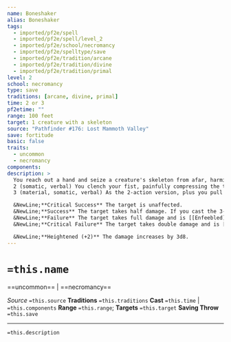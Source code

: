 ```yaml
---
name: Boneshaker
alias: Boneshaker
tags:
  - imported/pf2e/spell
  - imported/pf2e/spell/level_2
  - imported/pf2e/school/necromancy
  - imported/pf2e/spelltype/save
  - imported/pf2e/tradition/arcane
  - imported/pf2e/tradition/divine
  - imported/pf2e/tradition/primal
level: 2
school: necromancy
type: save
traditions: [arcane, divine, primal]
time: 2 or 3
pf2etime: ""
range: 100 feet
target: 1 creature with a skeleton
source: "Pathfinder #176: Lost Mammoth Valley"
save: fortitude
basic: false
traits:
  - uncommon
  - necromancy
components:
description: >
  You reach out a hand and seize a creature's skeleton from afar, harming their body and potentially wrenching them by the bones to move them against their will. The number of actions you spend when Casting this Spell determines the spell's effects. Regardless of the number of actions spent to Cast this Spell, the target must attempt a Fortitude save.
  2 (somatic, verbal) You clench your fist, painfully compressing the target's bones and dealing 3d8 bludgeoning damage.
  3 (material, somatic, verbal) As the 2-action version, plus you pull the target's body by their bones, moving them around like an awkward marionette. This movement follows the rules for forced movement.

  &NewLine;**Critical Success** The target is unaffected.
  &NewLine;**Success** The target takes half damage. If you cast the 3-action version, you can move the target up to 5 feet; it can choose to fall [[Prone]] to avoid moving.
  &NewLine;**Failure** The target takes full damage and is [[Enfeebled]] 1. If you cast the 3-action version, you can move the target up to 15 feet; it can fall prone to avoid moving.
  &NewLine;**Critical Failure** The target takes double damage and is [[Enfeebled]] 2. If you cast the 3-action version, you can move the target up to 25 feet, then knock the target prone; if you attempt to move the target to a hazardous location, such as into a pool of acid or off a cliff, it can fall prone to avoid moving.

  &NewLine;**Heightened (+2)** The damage increases by 3d8.
---
```

# `=this.name`
==uncommon== | ==necromancy==

*Source* `=this.source`
**Traditions** `=this.traditions`
**Cast** `=this.time` | `=this.components`
**Range** `=this.range`; **Targets** `=this.target`
**Saving Throw** `=this.save`

***
`=this.description`